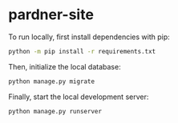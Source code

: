 # pardner-site

To run locally, first install dependencies with pip:

```bash
python -m pip install -r requirements.txt
```

Then, initialize the local database:

```bash
python manage.py migrate
```

Finally, start the local development server:

```bash
python manage.py runserver
```
